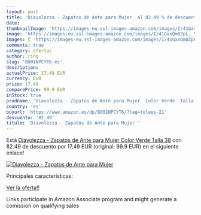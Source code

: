 ```yaml
---
layout: post
title: 'Diavolezza - Zapatos de Ante para Mujer  al 82.49 % de descuento'
date: 
thumbnailImage: 'https://images-eu.ssl-images-amazon.com/images/I/41GxxQmOZpL._SL200_.jpg'
image: 'https://images-eu.ssl-images-amazon.com/images/I/41GxxQmOZpL._SL200_.jpg'
images: [ 'https://images-eu.ssl-images-amazon.com/images/I/41GxxQmOZpL._SL200_.jpg' ]
comments: true
category: ofertas
author: ring
slug: 'B001NPCYT6-es'
description:
actualPrice: 17.49 EUR
currency: EUR
price: 17.49
comparePrice: 99.9 EUR
inStock: true
prodname: 'Diavolezza - Zapatos de Ante para Mujer  Color Verde  Talla 38'
country: 'es'
buyurl: 'https://www.amazon.es/dp/B001NPCYT6/?tag=tolees-21'
descuento: '82.49'
titulo: 'Diavolezza - Zapatos de Ante para Mujer '
---
```


Está [Diavolezza - Zapatos de Ante para Mujer  Color Verde  Talla 38](https://www.amazon.es/dp/B001NPCYT6/?tag=tolees-21) con 82.49 de descuento por 17.49 EUR (original: 99.9 EUR) en el siguiente enlace!

[![Diavolezza - Zapatos de Ante para Mujer ](https://images-eu.ssl-images-amazon.com/images/I/41GxxQmOZpL._SL200_.jpg)](https://www.amazon.es/dp/B001NPCYT6/?tag=tolees-21)

Principales características:


[Ver la oferta!!](https://www.amazon.es/dp/B001NPCYT6/?tag=tolees-21)

Links participate in Amazon Associate program and might generate a comission on qualifying sales


